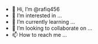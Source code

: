 - 👋 Hi, I’m @rafiq456
- 👀 I’m interested in ...
- 🌱 I’m currently learning ...
- 💞️ I’m looking to collaborate on ...
- 📫 How to reach me ...

<!---
rafiq456/rafiq456 is a ✨ special ✨ repository because its `README.md` (this file) appears on your GitHub profile.
You can click the Preview link to take a look at your changes.

